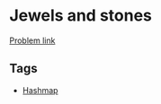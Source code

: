 # Jewels and stones

[Problem link](https://leetcode.com/problems/jewels-and-stones)

## Tags

* [Hashmap](/README.md#Hashmap)
